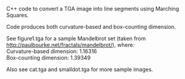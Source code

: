 C++ code to convert a TGA image into line segments using Marching Squares.

Code produces both curvature-based and box-counting dimension.

See figure1.tga for a sample Mandelbrot set (taken from http://paulbourke.net/fractals/mandelbrot/), where:
<br>
Curvature-based dimension: 1.16316
<br>
Box-counting dimension:    1.39349

Also see cat.tga and smalldot.tga for more sample images.
